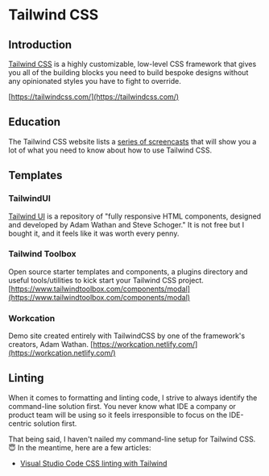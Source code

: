 # Tailwind CSS

## Introduction

[Tailwind CSS](https://tailwindcss.com/) is a highly customizable, low-level CSS framework that gives you all of the building blocks you need to build bespoke designs without any opinionated styles you have to fight to override.

[https://tailwindcss.com/](https://tailwindcss.com/)

## Education

The Tailwind CSS website lists a [series of screencasts](https://tailwindcss.com/screencasts/) that will show you a lot of what you need to know about how to use Tailwind CSS.

## Templates

### TailwindUI

[Tailwind UI](https://tailwindui.com/) is a repository of "fully responsive HTML components, designed and developed by Adam Wathan and Steve Schoger." It is not free but I bought it, and it feels like it was worth every penny.

### Tailwind Toolbox

Open source starter templates and components, a plugins directory and useful tools/utilities to kick start your Tailwind CSS project. [https://www.tailwindtoolbox.com/components/modal](https://www.tailwindtoolbox.com/components/modal)

### Workcation

Demo site created entirely with TailwindCSS by one of the framework's creators, Adam Wathan. [https://workcation.netlify.com/](https://workcation.netlify.com/)

## Linting

When it comes to formatting and linting code, I strive to always identify the command-line solution first. You never know what IDE a company or product team will be using so it feels irresponsible to focus on the IDE-centric solution first.

That being said, I haven't nailed my command-line setup for Tailwind CSS. :innocent: In the meantime, here are a few articles:

* [Visual Studio Code CSS linting with Tailwind](https://www.meidev.co/blog/visual-studio-code-css-linting-with-tailwind/)
